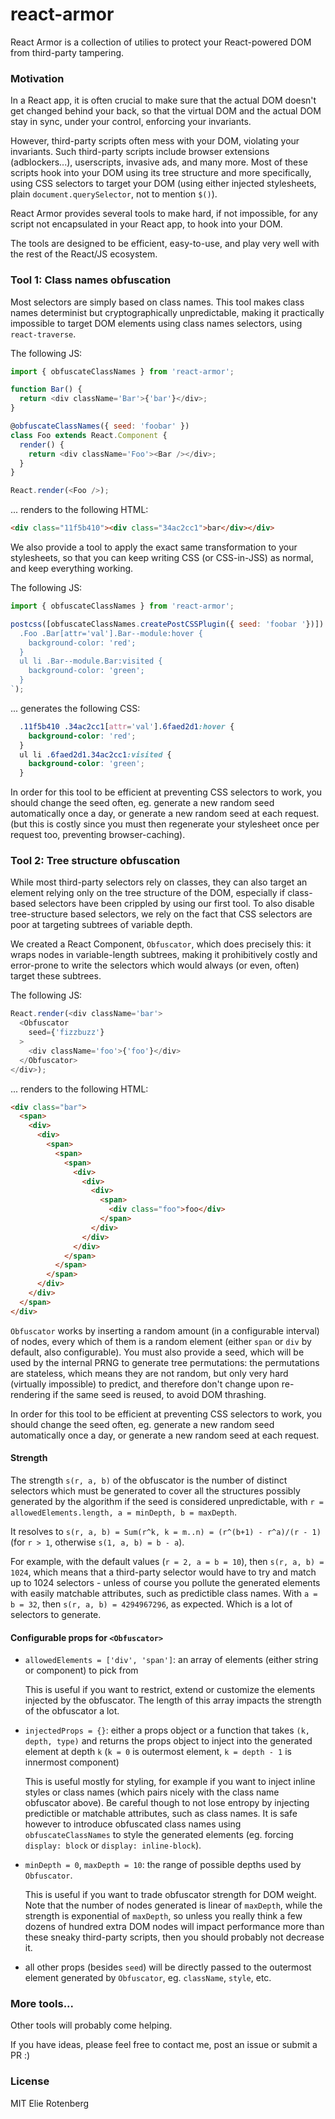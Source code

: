 react-armor
===========

React Armor is a collection of utilies to protect your React-powered DOM from third-party tampering.

### Motivation

In a React app, it is often crucial to make sure that the actual DOM doesn't get changed behind your back, so that the
virtual DOM and the actual DOM stay in sync, under your control, enforcing your invariants.

However, third-party scripts often mess with your DOM, violating your invariants. Such third-party scripts include
browser extensions (adblockers...), userscripts, invasive ads, and many more. Most of these scripts hook into your DOM
using its tree structure and more specifically, using CSS selectors to target your DOM (using either injected
stylesheets, plain `document.querySelector`, not to mention `$()`).

React Armor provides several tools to make hard, if not impossible, for any script not encapsulated in your React app,
to hook into your DOM.

The tools are designed to be efficient, easy-to-use, and play very well with the rest of the React/JS ecosystem.


### Tool 1: Class names obfuscation

Most selectors are simply based on class names. This tool makes class names determinist but cryptographically
unpredictable, making it practically impossible to target DOM elements using class names selectors, using
`react-traverse`.

The following JS:
```js
import { obfuscateClassNames } from 'react-armor';

function Bar() {
  return <div className='Bar'>{'bar'}</div>;
}

@obfuscateClassNames({ seed: 'foobar' })
class Foo extends React.Component {
  render() {
    return <div className='Foo'><Bar /></div>;
  }
}

React.render(<Foo />);
```
... renders to the following HTML:
```html
<div class="11f5b410"><div class="34ac2cc1">bar</div></div>
```

We also provide a tool to apply the exact same transformation to your stylesheets, so that you can keep
writing CSS (or CSS-in-JSS) as normal, and keep everything working.

The following JS:
```js
import { obfuscateClassNames } from 'react-armor';

postcss([obfuscateClassNames.createPostCSSPlugin({ seed: 'foobar '})]).process(`
  .Foo .Bar[attr='val'].Bar--module:hover {
    background-color: 'red';
  }
  ul li .Bar--module.Bar:visited {
    background-color: 'green';
  }
`);
```
... generates the following CSS:
```css
  .11f5b410 .34ac2cc1[attr='val'].6faed2d1:hover {
    background-color: 'red';
  }
  ul li .6faed2d1.34ac2cc1:visited {
    background-color: 'green';
  }
```

In order for this tool to be efficient at preventing CSS selectors to work, you should change the seed often, eg.
generate a new random seed automatically once a day, or generate a new random seed at each request. (but this is costly since you must
then regenerate your stylesheet once per request too, preventing browser-caching).

### Tool 2: Tree structure obfuscation

While most third-party selectors rely on classes, they can also target an element relying only on the tree structure of the
DOM, especially if class-based selectors have been crippled by using our first tool. To also disable tree-structure based
selectors, we rely on the fact that CSS selectors are poor at targeting subtrees of variable depth.

We created a React Component, `Obfuscator`, which does precisely this: it wraps nodes in variable-length subtrees, making it
prohibitively costly and error-prone to write the selectors which would always (or even, often) target these subtrees.

The following JS:
```js
React.render(<div className='bar'>
  <Obfuscator
    seed={'fizzbuzz'}
  >
    <div className='foo'>{'foo'}</div>
  </Obfuscator>
</div>);
```
... renders to the following HTML:
```html
<div class="bar">
  <span>
    <div>
      <div>
        <span>
          <span>
            <span>
              <div>
                <div>
                  <div>
                    <span>
                      <div class="foo">foo</div>
                    </span>
                  </div>
                </div>
              </div>
            </span>
          </span>
        </span>
      </div>
    </div>
  </span>
</div>
```

`Obfuscator` works by inserting a random amount (in a configurable interval) of nodes, every which of them is a random
element (either `span` or `div` by default, also configurable). You must also provide a seed, which will be used by the
internal PRNG to generate tree permutations: the permutations are stateless, which means they are not random, but only very
hard (virtually impossible) to predict, and therefore don't change upon re-rendering if the same seed is reused,
to avoid DOM thrashing.

In order for this tool to be efficient at preventing CSS selectors to work, you should change the seed often, eg.
generate a new random seed automatically once a day, or generate a new random seed at each request.

#### Strength

The strength `s(r, a, b)` of the obfuscator is the number of distinct selectors which must be generated to cover all the
structures possibly generated by the algorithm if the seed is considered unpredictable, with `r = allowedElements.length,
a = minDepth, b = maxDepth`.

It resolves to `s(r, a, b) = Sum(r^k, k = m..n) = (r^(b+1) - r^a)/(r - 1)` (for `r > 1`, otherwise `s(1, a, b) = b - a`).

For example, with the default values (`r = 2, a = b = 10`), then `s(r, a, b) = 1024`, which means that a third-party selector
would have to try and match up to 1024 selectors - unless of course you pollute the generated elements with easily matchable
attributes, such as predictible class names. With `a = b = 32`, then `s(r, a, b) = 4294967296`, as expected. Which is a lot
of selectors to generate.

#### Configurable props for `<Obfuscator>`

- `allowedElements = ['div', 'span']`: an array of elements (either string or component) to pick from

  This is useful if you want to restrict, extend or customize the elements injected by the obfuscator. The length of this
  array impacts the strength of the obfuscator a lot.


- `injectedProps = {}`: either a props object or a function that takes `(k, depth, type)` and returns the props object to
  inject into the generated element at depth `k` (`k = 0` is outermost element, `k = depth - 1` is innermost component)

  This is useful mostly for styling, for example if you want to inject inline styles or class names (which pairs nicely with
    the class name obfuscator above). Be careful though to not lose entropy by injecting predictible or matchable attributes,
    such as class names. It is safe however to introduce obfuscated class names using `obfuscateClassNames` to style the
    generated elements (eg. forcing `display: block` or `display: inline-block`).

- `minDepth = 0`, `maxDepth = 10`: the range of possible depths used by `Obfuscator`.

  This is useful if you want to trade obfuscator strength for DOM weight. Note that the number of nodes generated is linear
  of `maxDepth`, while the strength is exponential of `maxDepth`, so unless you really think a few dozens of hundred extra
  DOM nodes will impact performance more than these sneaky third-party scripts, then you should probably not decrease it.

- all other props (besides `seed`) will be directly passed to the outermost element generated by `Obfuscator`, eg.
`className`, `style`, etc.

### More tools...

Other tools will probably come helping.

If you have ideas, please feel free to contact me, post an issue or submit a PR :)


### License

MIT Elie Rotenberg
